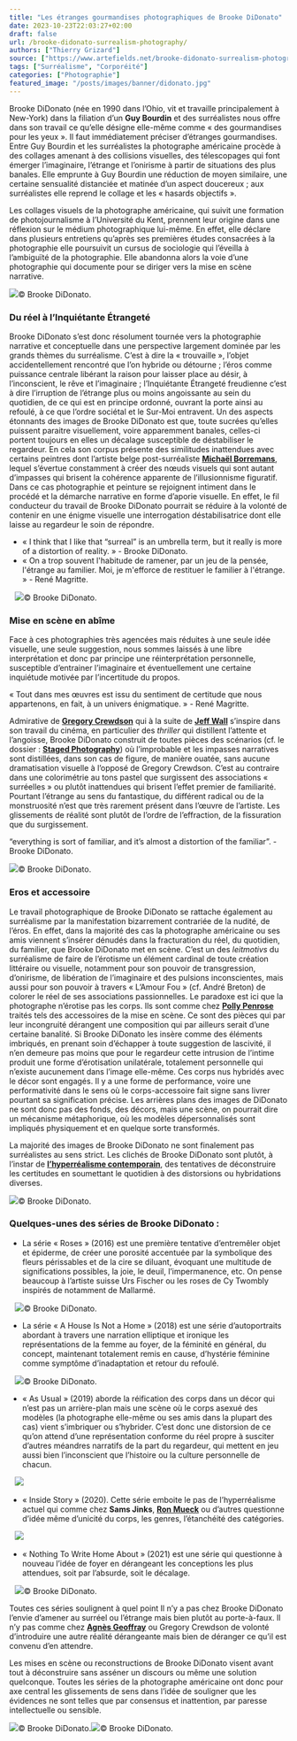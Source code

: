 ```yaml
---
title: "Les étranges gourmandises photographiques de Brooke DiDonato"
date: 2023-10-23T22:03:27+02:00
draft: false
url: /brooke-didonato-surrealism-photography/
authors: ["Thierry Grizard"]
source: ["https://www.artefields.net/brooke-didonato-surrealism-photography/"]
tags: ["Surréalisme", "Corporéité"]
categories: ["Photographie"]
featured_image: "/posts/images/banner/didonato.jpg"
---
```


Brooke DiDonato (née en 1990 dans l’Ohio, vit et travaille principalement à New-York) dans la filiation d’un **Guy Bourdin** et des surréalistes nous offre dans son travail ce qu’elle désigne elle-même comme « des gourmandises pour les yeux ». Il faut immédiatement préciser d’étranges gourmandises. Entre Guy Bourdin et les surréalistes la photographe américaine procède à des collages amenant à des collisions visuelles, des télescopages qui font émerger l’imaginaire, l’étrange et l’onirisme à partir de situations des plus banales. Elle emprunte à Guy Bourdin une réduction de moyen similaire, une certaine sensualité distanciée et matinée d’un aspect doucereux ; aux surréalistes elle reprend le collage et les « hasards objectifs ».

Les collages visuels de la photographe américaine, qui suivit une formation de photojournalisme à l’Université du Kent, prennent leur origine dans une réflexion sur le médium photographique lui-même. En effet, elle déclare dans plusieurs entretiens qu’après ses premières études consacrées à la photographie elle poursuivit un cursus de sociologie qui l’éveilla à l’ambiguïté de la photographie. Elle abandonna alors la voie d’une photographie qui documente pour se diriger vers la mise en scène narrative.

![](/posts/images/didonato/brooke-didonato_photography_surrealism.0003.jpg)© Brooke DiDonato.

### Du réel à l’Inquiétante Étrangeté

Brooke DiDonato s’est donc résolument tournée vers la photographie narrative et conceptuelle dans une perspective largement dominée par les grands thèmes du surréalisme. C’est à dire la « trouvaille », l’objet accidentellement rencontré que l’on hybride ou détourne ; l’éros comme puissance centrale libérant la raison pour laisser place au désir, à l’inconscient, le rêve et l’imaginaire ; l’Inquiétante Étrangeté freudienne c’est à dire l’irruption de l’étrange plus ou moins angoissante au sein du quotidien, de ce qui est en principe ordonné, ouvrant la porte ainsi au refoulé, à ce que l’ordre sociétal et le Sur-Moi entravent. Un des aspects étonnants des images de Brooke DiDonato est que, toute sucrées qu’elles puissent paraitre visuellement, voire apparemment banales, celles-ci portent toujours en elles un décalage susceptible de déstabiliser le regardeur. En cela son corpus présente des similitudes inattendues avec certains peintres dont l’artiste belge post-surréaliste [**Michaël Borremans**](https://www.artefields.net/michael-borremans/), lequel s’évertue constamment à créer des nœuds visuels qui sont autant d’impasses qui brisent la cohérence apparente de l’illusionnisme figuratif. Dans ce cas photographie et peinture se rejoignent intiment dans le procédé et la démarche narrative en forme d’aporie visuelle. En effet, le fil conducteur du travail de Brooke DiDonato pourrait se réduire à la volonté de contenir en une énigme visuelle une interrogation déstabilisatrice dont elle laisse au regardeur le soin de répondre.

* « I think that I like that “surreal” is an umbrella term, but it really is more of a distortion of reality. » - Brooke DiDonato.
* « On a trop souvent l'habitude de ramener, par un jeu de la pensée, l'étrange au familier. Moi, je m'efforce de restituer le familier à l'étrange. » - René Magritte.

⠀![](/posts/images/didonato/brooke-didonato_photography_surrealism.0016.jpg)© Brooke DiDonato.

### Mise en scène en abîme

Face à ces photographies très agencées mais réduites à une seule idée visuelle, une seule suggestion, nous sommes laissés à une libre interprétation et donc par principe une réinterprétation personnelle, susceptible d’entrainer l’imaginaire et éventuellement une certaine inquiétude motivée par l’incertitude du propos.

« Tout dans mes œuvres est issu du sentiment de certitude que nous appartenons, en fait, à un univers énigmatique. » - René Magritte.

Admirative de **[Gregory Crewdson](https://www.artefields.net/gregory-crewdson-cathedral-of-the-pines/)** qui à la suite de **[Jeff Wall](https://www.artefields.net/jeff-wall-la-photographie-mise-en-scene/)** s’inspire dans son travail du cinéma, en particulier des *thriller* qui distillent l’attente et l’angoisse, Brooke DiDonato construit de toutes pièces des scénarios (cf. le dossier : **[Staged Photography](https://www.artefields.net/photographie-staged-photography/)**) où l’improbable et les impasses narratives sont distillées, dans son cas de figure, de manière ouatée, sans aucune dramatisation visuelle à l’opposé de Gregory Crewdson. C’est au contraire dans une colorimétrie au tons pastel que surgissent des associations « surréelles » ou plutôt inattendues qui brisent l’effet premier de familiarité. Pourtant l’étrange au sens du fantastique, du différent radical ou de la monstruosité n’est que très rarement présent dans l’œuvre de l’artiste. Les glissements de réalité sont plutôt de l’ordre de l’effraction, de la fissuration que du surgissement.

“everything is sort of familiar, and it’s almost a distortion of the familiar”. - Brooke DiDonato.

![](/posts/images/didonato/brooke-didonato_photography_surrealism.0010.jpg)© Brooke DiDonato.

### Eros et accessoire

Le travail photographique de Brooke DiDonato se rattache également au surréalisme par la manifestation bizarrement contrariée de la nudité, de l’éros. En effet, dans la majorité des cas la photographe américaine ou ses amis viennent s’insérer dénudés dans la fracturation du réel, du quotidien, du familier, que Brooke DiDonato met en scène. C’est un des *leitmotivs* du surréalisme de faire de l’érotisme un élément cardinal de toute création littéraire ou visuelle, notamment pour son pouvoir de transgression, d’onirisme, de libération de l’imaginaire et des pulsions inconscientes, mais aussi pour son pouvoir à travers « L’Amour Fou » (cf. André Breton) de colorer le réel de ses associations passionnelles. Le paradoxe est ici que la photographe n’érotise pas les corps. Ils sont comme chez **[Polly Penrose](https://www.artefields.net/polly-penrose-body-as-prop/)** traités tels des accessoires de la mise en scène. Ce sont des pièces qui par leur incongruité dérangent une composition qui par ailleurs serait d’une certaine banalité. Si Brooke DiDonato les insère comme des éléments imbriqués, en prenant soin d’échapper à toute suggestion de lascivité, il n’en demeure pas moins que pour le regardeur cette intrusion de l’intime produit une forme d’érotisation unilatérale, totalement personnelle qui n’existe aucunement dans l’image elle-même. Ces corps nus hybridés avec le décor sont engagés. Il y a une forme de performance, voire une performativité dans le sens où le corps-accessoire fait signe sans livrer pourtant sa signification précise. Les arrières plans des images de DiDonato ne sont donc pas des fonds, des décors, mais une scène, on pourrait dire un mécanisme métaphorique, où les modèles dépersonnalisés sont impliqués physiquement et en quelque sorte transformés.

La majorité des images de Brooke DiDonato ne sont finalement pas surréalistes au sens strict. Les clichés de Brooke DiDonato sont plutôt, à l’instar de **[l’hyperréalisme contemporain](https://www.artefields.net/sculpture-peinture-hyperrealiste/)**, des tentatives de déconstruire les certitudes en soumettant le quotidien à des distorsions ou hybridations diverses.

![](/posts/images/didonato/brooke-didonato_photography_surrealism.0006.jpg)© Brooke DiDonato.

### Quelques-unes des séries de Brooke DiDonato :

* La série « Roses » (2016) est une première tentative d’entremêler objet et épiderme, de créer une porosité accentuée par la symbolique des fleurs périssables et de la cire se diluant, évoquant une multitude de significations possibles, la joie, le deuil, l’impermanence, etc. On pense beaucoup à l’artiste suisse Urs Fischer ou les roses de Cy Twombly inspirés de notamment de Mallarmé.

⠀![](/posts/images/didonato/04_DID22899-2016CL02.jpg)© Brooke DiDonato.
* La série « A House Is Not a Home » (2018) est une série d’autoportraits abordant à travers une narration elliptique et ironique les représentations de la femme au foyer, de la féminité en général, du concept, maintenant totalement remis en cause, d’hystérie féminine comme symptôme d’inadaptation et retour du refoulé.

⠀![](/posts/images/didonato/brooke-didonato_photography.0001-1.jpg)© Brooke DiDonato.
* « As Usual » (2019) aborde la réification des corps dans un décor qui n’est pas un arrière-plan mais une scène où le corps asexué des modèles (la photographe elle-même ou ses amis dans la plupart des cas) vient s’imbriquer ou s’hybrider. C’est donc une distorsion de ce qu’on attend d’une représentation conforme du réel propre à susciter d’autres méandres narratifs de la part du regardeur, qui mettent en jeu aussi bien l’inconscient que l’histoire ou la culture personnelle de chacun.

⠀![](/posts/images/didonato/brooke-didonato_photography.0006-1.jpg)
* « Inside Story » (2020). Cette série emboite le pas de l’hyperréalisme actuel qui comme chez **Sams Jinks**, **[Ron Mueck](https://www.artefields.net/topic/ron-mueck/)** ou d’autres questionne d’idée même d’unicité du corps, les genres, l’étanchéité des catégories.

⠀![](/posts/images/didonato/brooke-didonato_photography.0006-2.jpg)
* « Nothing To Write Home About » (2021) est une série qui questionne à nouveau l’idée de foyer en dérangeant les conceptions les plus attendues, soit par l’absurde, soit le décalage.

⠀![](/posts/images/didonato/brooke-didonato_photography.0004.jpg)© Brooke DiDonato.

Toutes ces séries soulignent à quel point Il n’y a pas chez Brooke DiDonato l’envie d’amener au surréel ou l’étrange mais bien plutôt au porte-à-faux. Il n’y pas comme chez **[Agnès Geoffray](https://www.artefields.net/agnes-geoffray-photography/)** ou Gregory Crewdson de volonté d’introduire une autre réalité dérangeante mais bien de déranger ce qu’il est convenu d’en attendre.

Les mises en scène ou reconstructions de Brooke DiDonato visent avant tout à déconstruire sans asséner un discours ou même une solution quelconque. Toutes les séries de la photographe américaine ont donc pour axe central les glissements de sens dans l’idée de souligner que les évidences ne sont telles que par consensus et inattention, par paresse intellectuelle ou sensible.

![](/posts/images/didonato/brooke-didonato_photography_surrealism.0012.jpg)© Brooke DiDonato.![](/posts/images/didonato/brooke-didonato_photography_surrealism.0013.jpg)© Brooke DiDonato.